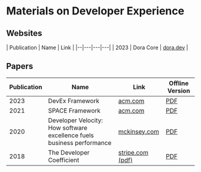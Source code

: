 # Materials on Developer Experience

## Websites

| Publication | Name | Link |
|--|---|---|---|
| 2023 | Dora Core | [dora.dev](https://dora.dev/core/) |

## Papers

| Publication | Name | Link | Offline Version |
|--|---|---|---|
| 2023 | DevEx Framework | [acm.com](https://queue.acm.org/detail.cfm?id=3595878) | [PDF](documents/devex_2023.pdf) | 
| 2021 | SPACE Framework | [acm.com](https://queue.acm.org/detail.cfm?id=3454124) | [PDF](documents/space_2021.pdf) |
| 2020 | Developer Velocity: How software excellence fuels business performance | [mckinsey.com](https://www.mckinsey.com/industries/technology-media-and-telecommunications/our-insights/developer-velocity-how-software-excellence-fuels-business-performance#/) | [PDF](documents/developer-velocity-how-software-excellence-fuels-business-performance-v4.pdf) |
| 2018 | The Developer Coefficient | [stripe.com (pdf)](https://stripe.com/files/reports/the-developer-coefficient.pdf) | [PDF](documents/the-developer-coefficient.pdf) | 